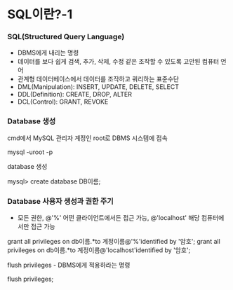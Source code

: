 SQL이란?-1
=============

### SQL(Structured Query Language)
- DBMS에게 내리는 명령
- 데이터를 보다 쉽게 검색, 추가, 삭제, 수정 같은 조작할 수 있도록 고안된 컴퓨터 언어
- 관계형 데이터베이스에서 데이터를 조작하고 쿼리하는 표준수단
- DML(Manipulation): INSERT, UPDATE, DELETE, SELECT
- DDL(Definition): CREATE, DROP, ALTER
- DCL(Control): GRANT, REVOKE

### Database 생성
cmd에서 MySQL 관리자 계정인 root로 DBMS 시스템에 접속

  mysql -uroot -p
  
 database 생성

  mysql> create database DB이름;
  
 ### Database 사용자 생성과 권한 주기
 * 모든 권한, @'%' 어떤 클라이언트에서든 접근 가능, @'localhost' 해당 컴퓨터에서만 접근 가능
 
  grant all privileges on db이름.*to 계정이름@'%'identified by '암호';
  grant all privileges on db이름.*to 계정이름@'localhost'identified by '암호';

flush privileges - DBMS에게 적용하라는 명령

  flush privileges;

